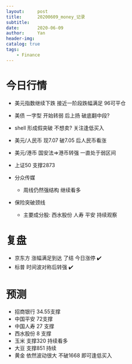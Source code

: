 ```yaml
---
layout:     post
title:      20200609_money_记录
subtitle:   
date:       2020-06-09
author:     Yan
header-img: 
catalog: true
tags:
    - Finance
---
```


# 今日行情

* 美元指数继续下跌 接近一阶段跌幅满足 96可平仓
   
* 美债 一字型 开始转弱 后上扬 破底翻中段?

* shell 形成假突破 不想卖? 关注逢低买入

* 美元/人民币 现7.07 破7.05 后人民币看涨

* 美元/港币 国安法=>港币转强 一直处于弱区间

* 上证50 支撑2873

* 分众传媒 

  * 周线仍然强结构  继续看多
 

* 保险突破颈线
  * 主要成分股: 西水股份 人寿 平安 持续观察
  
# 复盘


* 京东方 涨幅满足到达 了结 今日涨停 :heavy_check_mark:
* 标普 时间波对称后转强 :heavy_check_mark:


# 预测
* 招商银行 34.55支撑
* 中国平安 72支撑
* 中国人寿 27 支撑
* 西水股份 8 支撑
* 玉米 支撑320 持续看多 
* 大豆 支撑851 持续
* 黄金 依然波动很大 不破1668 即可逢低买入
